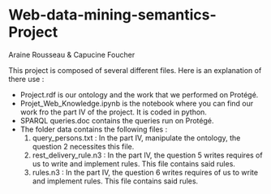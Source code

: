 # Web-data-mining-semantics-Project
Araine Rousseau & Capucine Foucher

This project is composed of several different files. Here is an explanation of there use :

- Project.rdf is our ontology and the work that we performed on Protégé.
- Projet_Web_Knowledge.ipynb is the notebook where you can find our work fro the part IV of the project. It is coded in python.
- SPARQL queries.doc contains the queries run on Protégé.
- The folder data contains the following files :
  1. query_persons.txt : In the part IV, manipulate the ontology, the question 2 necessites this file.
  2. rest_delivery_rule.n3 : In the part IV, the question 5 writes requires of us to write and implement rules. This file contains said rules.
  3. rules.n3 : In the part IV, the question 6 writes requires of us to write and implement rules. This file contains said rules.
